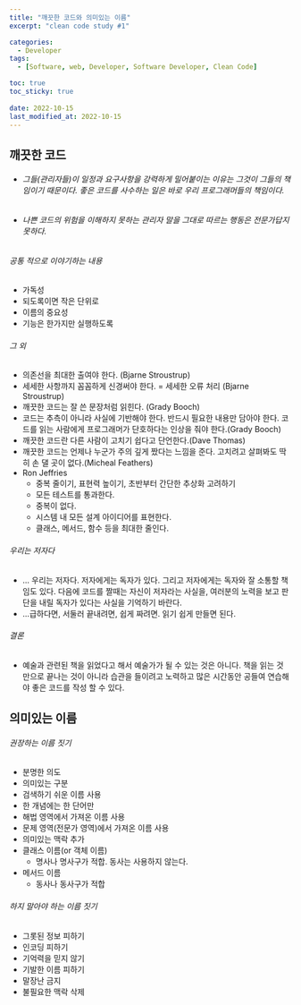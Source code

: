 ```yaml
---
title: "깨끗한 코드와 의미있는 이름"
excerpt: "clean code study #1"

categories:
  - Developer
tags:
  - [Software, web, Developer, Software Developer, Clean Code]

toc: true
toc_sticky: true
 
date: 2022-10-15
last_modified_at: 2022-10-15
---
```


## 깨끗한 코드
- ###### 그들(관리자들)이 일정과 요구사항을 강력하게 밀어붙이는 이유는 그것이 그들의 책임이기 때문이다. 좋은 코드를 사수하는 일은 바로 우리 프로그래머들의 책임이다.
- ###### 나쁜 코드의 위험을 이해하지 못하는 관리자 말을 그대로 따르는 행동은 전문가답지 못하다.

###### 공통 적으로 이야기하는 내용
  - 가독성
  - 되도록이면 작은 단위로
  - 이름의 중요성
  - 기능은 한가지만 실행하도록

###### 그 외
  - 의존선을 최대한 출여야 한다. (Bjarne Stroustrup)
  - 세세한 사항까지 꼼꼼하게 신경써야 한다. = 세세한 오류 처리 (Bjarne Stroustrup)
  - 깨끗한 코드는 잘 쓴 문장처럼 읽힌다. (Grady Booch)
  - 코드는 추측이 아니라 사실에 기반해야 한다. 반드시 필요한 내용만 담아야 한다. 코드를 읽는 사람에게 프로그래머가 단호하다는 인상을 줘야 한다.(Grady Booch)
  - 깨끗한 코드란 다른 사람이 고치기 쉽다고 단언한다.(Dave Thomas)
  - 깨끗한 코드는 언제나 누군가 주의 깊게 짰다는 느낌을 준다. 고치려고 살펴봐도 딱히 손 댈 곳이 없다.(Micheal Feathers)
  - Ron Jeffries<br />
    - 중복 줄이기, 표현력 높이기, 초반부터 간단한 추상화 고려하기
    - 모든 테스트를 통과한다.
    - 중복이 없다.
    - 시스템 내 모든 설계 아이디어를 표현한다.
    - 클래스, 메서드, 함수 등을 최대한 줄인다.

###### 우리는 저자다
  - ... 우리는 저자다. 저자에게는 독자가 있다. 그리고 저자에게는 독자와 잘 소통할 책임도 있다. 다음에 코드를 짤때는 자신이 저자라는 사실을, 여러분의 노력을 보고 판단을 내릴 독자가 있다는 사실을 기억하기 바란다.
  - ...급하다면, 서둘러 끝내려면, 쉽게 짜려면. 읽기 쉽게 만들면 된다.

###### 결론 
  - 예술과 관련된 책을 읽었다고 해서 예술가가 될 수 있는 것은 아니다. 책을 읽는 것만으로 끝나는 것이 아니라 습관을 들이려고 노력하고 많은 시간동안 공들여 연습해야 좋은 코드를 작성 할 수 있다.

## 의미있는 이름
###### 권장하는 이름 짓기
  - 분명한 의도
  - 의미있는 구분
  - 검색하기 쉬운 이름 사용 
  - 한 개념에는 한 단어만
  - 해법 영역에서 가져온 이름 사용
  - 문제 영역(전문가 영역)에서 가져온 이름 사용
  - 의미있는 맥락 추가
  - 클래스 이름(or 객체 이름)
    - 명사나 명사구가 적합. 동사는 사용하지 않는다.
  - 메서드 이름
    - 동사나 동사구가 적합

###### 하지 말아야 하는 이름 짓기
  - 그롯된 정보 피하기
  - 인코딩 피하기
  - 기억력을 믿지 않기
  - 기발한 이름 피하기
  - 말장난 금지
  - 불필요한 맥락 삭제
